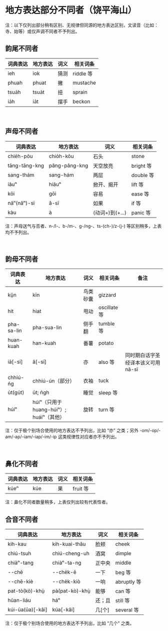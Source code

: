 # 地方表达部分不同者（饶平海山）

注：以下仅列出部分稍有区别、无规律但同源的地方表达区别，文读音（比如：寺、始等）或仅声调不同者不予列出。


## 韵尾不同者

| 词典表达 | 地方表达 | 词义 | 相关词条 |
|---|---|---|---|
| ieh | iok | 猜测 | riddle 等 |
| phuah | phuat | 撇 | mustache |
| tsua̍h | tsua̍t | 扭 | sprain |
| ia̍h | ia̍t | 摆手 | beckon |

<br>

## 声母不同者

| 词典表达 | 地方表达 | 词义 | 相关词条 |
|---|---|---|---|
| chie̍h-põu | chio̍h-kõu | 石头 | stone |
| tāng-tāng-kng | pâng-pâng-kng | 天空放亮 | bright 等 |
| sang-thám | sang-hám | 两层 | double 等 |
| iãuⁿ | hiãuⁿ | 掀开、揭开 | lift 等 |
| kōi | gōi | 容易 | ease 等 |
| nãⁿ(nâⁿ)-sĩ | â-sĩ | 如果 | if 等 |
| kàu | à | (动词+)到(+...) | panic 等 |

注：声母送气与否者、n-/l-、b-/m-、g-/ng-、ts-(ch-)/z-(j-) 等区别稍多，上表均不予列出。

<br>

## 韵母不同者

| 词典表达 | 地方表达 | 词义 | 相关词条 | 备注 |
|---|---|---|---|---|
| kṳ̃n | kĩn | 鸟类砂囊 | gizzard | |
| hit | hiat | 甩动 | oscillate 等 | |
| pha-sa-lin | pha-sua-lin | 侧手翻 | tumble 等 | |
| huan-kuah | han-kuah | 番薯 | potato | |
| iā[-sĩ] | â[-sĩ] | 亦 | also 等 | 同时期白话字圣经译本该义可用 nā-sĩ |
| chhiú-ńg | chhiú-ún（部分） | 衣袖 | tuck |
| u̍t(gu̍t) | u̍t; n̍gh | 睡觉 | sleep 等 |
| húiⁿ | húiⁿ（只用于 huang-húiⁿ）; huáiⁿ（其他） | 旋转 | turn 等 |

注：仅于极个别场合使用的地方表达不予列出，比如 “亦” 之类；另外 -om/-op/-am/-ap/-iam/-iap/-im/-ip 这类规律性对应者亦不予列出。

<br>

## 鼻化不同者

| 词典表达 | 地方表达 | 词义 | 相关词条 |
|---|---|---|---|
| kúeⁿ | kúe | 果 | fruit 等 |

注：鼻化不同者数量稍多，上表仅列出较有代表性者。
<br>

## 合音不同者

| 词典表达 | 地方表达 | 词义 | 相关词条 |
|---|---|---|---|
| kih-kau | kih-kuai-thâu | 脸颊 | cheek |
| chiú-tsuh | chiú-cheng-uh | 酒窝 | dimple |
| chiàⁿ-tang | chiàⁿ-ta-ng | 正中央 | middle |
| --chē | --che̍k-ē | 一下 | beg 等 |
| --chē-kiè | --che̍k-kiò | 一响 | abruptly 等 |
| pat-tò(kò)-khṳ̀ | pà(pat-kò)-khṳ̀ | 能够 | can 等 |
| hûan-liáu | háⁿ | 还；且 | still 等 |
| kúi-ũa(ūa)[-kâi] | kúa[-kâi] | 几[个] | several 等 |

注：仅于极个别场合使用的地方表达不予列出，比如 “几个” 之类。